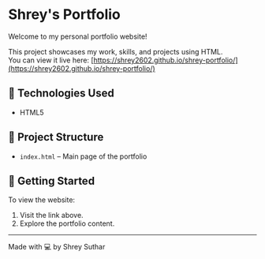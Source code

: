 # Shrey's Portfolio

Welcome to my personal portfolio website!

This project showcases my work, skills, and projects using HTML.  
You can view it live here: [https://shrey2602.github.io/shrey-portfolio/](https://shrey2602.github.io/shrey-portfolio/)

## 🔧 Technologies Used
- HTML5

## 📁 Project Structure
- `index.html` – Main page of the portfolio

## 🚀 Getting Started
To view the website:
1. Visit the link above.
2. Explore the portfolio content.

---

Made with 💻 by Shrey Suthar
